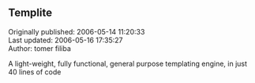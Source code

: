 ## Templite  
Originally published: 2006-05-14 11:20:33  
Last updated: 2006-05-16 17:35:27  
Author: tomer filiba  
  
A light-weight, fully functional, general purpose templating engine, in just 40 lines of code